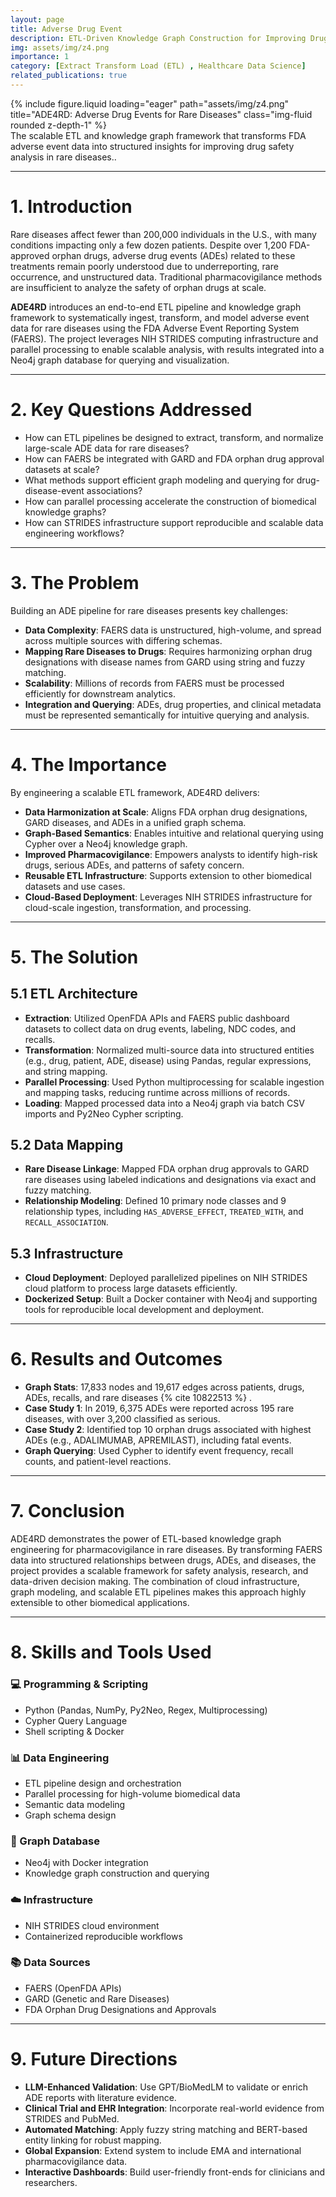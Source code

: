 ```yaml
---
layout: page
title: Adverse Drug Event 
description: ETL-Driven Knowledge Graph Construction for Improving Drug Safety and Pharmacovigilance in Rare Diseases
img: assets/img/z4.png
importance: 1
category: [Extract Transform Load (ETL) , Healthcare Data Science]
related_publications: true
---
```


<!-- ### **Case Study: ADE4RD: Adverse Drug Events for Rare Diseases** -->

<div class="row justify-content-sm-center">
  <div class="col-sm-8 mt-3 mt-md-0">
    {% include figure.liquid loading="eager" path="assets/img/z4.png" title="ADE4RD: Adverse Drug Events for Rare Diseases" class="img-fluid rounded z-depth-1" %}
  </div>
</div>
<div class="caption">
    The scalable ETL and knowledge graph framework that transforms FDA adverse event data into structured insights for improving drug safety analysis in rare diseases..
</div>

---

# 1. Introduction

Rare diseases affect fewer than 200,000 individuals in the U.S., with many conditions impacting only a few dozen patients. Despite over 1,200 FDA-approved orphan drugs, adverse drug events (ADEs) related to these treatments remain poorly understood due to underreporting, rare occurrence, and unstructured data. Traditional pharmacovigilance methods are insufficient to analyze the safety of orphan drugs at scale.

**ADE4RD** introduces an end-to-end ETL pipeline and knowledge graph framework to systematically ingest, transform, and model adverse event data for rare diseases using the FDA Adverse Event Reporting System (FAERS). The project leverages NIH STRIDES computing infrastructure and parallel processing to enable scalable analysis, with results integrated into a Neo4j graph database for querying and visualization.

---

# 2. Key Questions Addressed

- How can ETL pipelines be designed to extract, transform, and normalize large-scale ADE data for rare diseases?
- How can FAERS be integrated with GARD and FDA orphan drug approval datasets at scale?
- What methods support efficient graph modeling and querying for drug-disease-event associations?
- How can parallel processing accelerate the construction of biomedical knowledge graphs?
- How can STRIDES infrastructure support reproducible and scalable data engineering workflows?

---

# 3. The Problem

Building an ADE pipeline for rare diseases presents key challenges:

- **Data Complexity**: FAERS data is unstructured, high-volume, and spread across multiple sources with differing schemas.
- **Mapping Rare Diseases to Drugs**: Requires harmonizing orphan drug designations with disease names from GARD using string and fuzzy matching.
- **Scalability**: Millions of records from FAERS must be processed efficiently for downstream analytics.
- **Integration and Querying**: ADEs, drug properties, and clinical metadata must be represented semantically for intuitive querying and analysis.

---

# 4. The Importance

By engineering a scalable ETL framework, ADE4RD delivers:

- **Data Harmonization at Scale**: Aligns FDA orphan drug designations, GARD diseases, and ADEs in a unified graph schema.
- **Graph-Based Semantics**: Enables intuitive and relational querying using Cypher over a Neo4j knowledge graph.
- **Improved Pharmacovigilance**: Empowers analysts to identify high-risk drugs, serious ADEs, and patterns of safety concern.
- **Reusable ETL Infrastructure**: Supports extension to other biomedical datasets and use cases.
- **Cloud-Based Deployment**: Leverages NIH STRIDES infrastructure for cloud-scale ingestion, transformation, and processing.

---

# 5. The Solution

## 5.1 ETL Architecture

- **Extraction**: Utilized OpenFDA APIs and FAERS public dashboard datasets to collect data on drug events, labeling, NDC codes, and recalls.
- **Transformation**: Normalized multi-source data into structured entities (e.g., drug, patient, ADE, disease) using Pandas, regular expressions, and string mapping.
- **Parallel Processing**: Used Python multiprocessing for scalable ingestion and mapping tasks, reducing runtime across millions of records.
- **Loading**: Mapped processed data into a Neo4j graph via batch CSV imports and Py2Neo Cypher scripting.

## 5.2 Data Mapping

- **Rare Disease Linkage**: Mapped FDA orphan drug approvals to GARD rare diseases using labeled indications and designations via exact and fuzzy matching.
- **Relationship Modeling**: Defined 10 primary node classes and 9 relationship types, including `HAS_ADVERSE_EFFECT`, `TREATED_WITH`, and `RECALL_ASSOCIATION`.

## 5.3 Infrastructure

- **Cloud Deployment**: Deployed parallelized pipelines on NIH STRIDES cloud platform to process large datasets efficiently.
- **Dockerized Setup**: Built a Docker container with Neo4j and supporting tools for reproducible local development and deployment.

---

# 6. Results and Outcomes

- **Graph Stats**: 17,833 nodes and 19,617 edges across patients, drugs, ADEs, recalls, and rare diseases {% cite 10822513 %} .
- **Case Study 1**: In 2019, 6,375 ADEs were reported across 195 rare diseases, with over 3,200 classified as serious.
- **Case Study 2**: Identified top 10 orphan drugs associated with highest ADEs (e.g., ADALIMUMAB, APREMILAST), including fatal events.
- **Graph Querying**: Used Cypher to identify event frequency, recall counts, and patient-level reactions.

---

# 7. Conclusion

ADE4RD demonstrates the power of ETL-based knowledge graph engineering for pharmacovigilance in rare diseases. By transforming FAERS data into structured relationships between drugs, ADEs, and diseases, the project provides a scalable framework for safety analysis, research, and data-driven decision making. The combination of cloud infrastructure, graph modeling, and scalable ETL pipelines makes this approach highly extensible to other biomedical applications.

---

# 8. Skills and Tools Used

### 💻 Programming & Scripting

- Python (Pandas, NumPy, Py2Neo, Regex, Multiprocessing)
- Cypher Query Language
- Shell scripting & Docker

### 📊 Data Engineering

- ETL pipeline design and orchestration
- Parallel processing for high-volume biomedical data
- Semantic data modeling
- Graph schema design

### 🧠 Graph Database

- Neo4j with Docker integration
- Knowledge graph construction and querying

### ☁️ Infrastructure

- NIH STRIDES cloud environment
- Containerized reproducible workflows

### 📚 Data Sources

- FAERS (OpenFDA APIs)
- GARD (Genetic and Rare Diseases)
- FDA Orphan Drug Designations and Approvals

---

# 9. Future Directions

- **LLM-Enhanced Validation**: Use GPT/BioMedLM to validate or enrich ADE reports with literature evidence.
- **Clinical Trial and EHR Integration**: Incorporate real-world evidence from STRIDES and PubMed.
- **Automated Matching**: Apply fuzzy string matching and BERT-based entity linking for robust mapping.
- **Global Expansion**: Extend system to include EMA and international pharmacovigilance data.
- **Interactive Dashboards**: Build user-friendly front-ends for clinicians and researchers.
